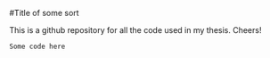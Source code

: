#Title of some sort

This is a github repository for all the code used in my thesis. Cheers!

```
Some code here
```
